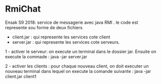 # RmiChat
Ensak S9 2018: service de messagerie avec java RMI .
le code est represente sou forme de deux fichiers
  * client.jar : qui represente les services cote client
  * server.jar : qui represente les services cote serveurs.
  
1 - activer le serveur:
  on execute un terminal dans le dossier jar. Ensuite on execute la commade : java -jar server.jar
  
2 - activer les clients :
  pour chaque nouveau client, on doit executer un nouveau terminal dans lequel on execute la comande suivante :
  java -jar client.jar client1
